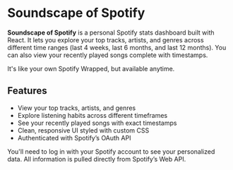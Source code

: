 # Soundscape of Spotify

**Soundscape of Spotify** is a personal Spotify stats dashboard built with React. It lets you explore your top tracks, artists, and genres across different time ranges (last 4 weeks, last 6 months, and last 12 months). You can also view your recently played songs complete with timestamps.

It's like your own Spotify Wrapped, but available anytime.

## Features

- View your top tracks, artists, and genres
- Explore listening habits across different timeframes
- See your recently played songs with exact timestamps
- Clean, responsive UI styled with custom CSS
- Authenticated with Spotify’s OAuth API

You'll need to log in with your Spotify account to see your personalized data. All information is pulled directly from Spotify’s Web API.

